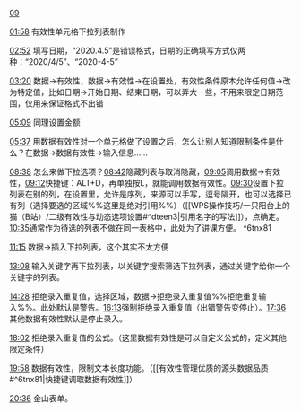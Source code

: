 [09](https://www.bilibili.com/video/BV1fe411N7cJ?p=9&vd_source=74872e41274c3d29495fcb0f1ba131bd)

[01:58](https://www.bilibili.com/video/BV1fe411N7cJ?p=9&vd_source=74872e41274c3d29495fcb0f1ba131bd#t=118.957491)
有效性单元格下拉列表制作

[02:52](https://www.bilibili.com/video/BV1fe411N7cJ?p=9&vd_source=74872e41274c3d29495fcb0f1ba131bd#t=172.509698)
填写日期，“2020.4.5”是错误格式，日期的正确填写方式仅两种：“2020/4/5”、“2020-4-5”

[03:20](https://www.bilibili.com/video/BV1fe411N7cJ?p=9&vd_source=74872e41274c3d29495fcb0f1ba131bd#t=200.849093)
数据→有效性，数据→有效性→在设置处，有效性条件原本允许任何值→改为特定值，比如日期→开始日期、结束日期，可以弄大一些，不用来限定日期范围，仅用来保证格式不出错

[05:09](https://www.bilibili.com/video/BV1fe411N7cJ?p=9&vd_source=74872e41274c3d29495fcb0f1ba131bd#t=309.277302)
同理设置金额

[05:37](https://www.bilibili.com/video/BV1fe411N7cJ?p=9&vd_source=74872e41274c3d29495fcb0f1ba131bd#t=337.658279)
用数据有效性对一个单元格做了设置之后，怎么让别人知道限制条件是什么？在数据→数据有效性→输入信息……

[08:38](https://www.bilibili.com/video/BV1fe411N7cJ?p=9&vd_source=74872e41274c3d29495fcb0f1ba131bd#t=518.072461)
怎么来做下拉选项？[08:42](https://www.bilibili.com/video/BV1fe411N7cJ?p=9&vd_source=74872e41274c3d29495fcb0f1ba131bd#t=522.750213)隐藏列表与取消隐藏，[09:05](https://www.bilibili.com/video/BV1fe411N7cJ?p=9&vd_source=74872e41274c3d29495fcb0f1ba131bd#t=545.385813)调用数据→有效性，[09:12](https://www.bilibili.com/video/BV1fe411N7cJ?p=9&vd_source=74872e41274c3d29495fcb0f1ba131bd#t=552.137271)快捷键：ALT+D，再单独按L，就能调用数据有效性。[09:30](https://www.bilibili.com/video/BV1fe411N7cJ?p=9&vd_source=74872e41274c3d29495fcb0f1ba131bd#t=570.723542)设置下拉列表在别的列，在设置里，允许是序列，来源可以手写，逗号隔开，也可以选择已有列（选择要选的区域%%这里是绝对引用%%）（[[WPS操作技巧/一只阳台上的猫（B站）/二级有效性与动态选项设置#^dteen3|引用名字的写法]]），点确定。[10:35](https://www.bilibili.com/video/BV1fe411N7cJ?p=9&vd_source=74872e41274c3d29495fcb0f1ba131bd#t=635.456829)通常作为待选的列表不做在同一表格中，此处为了讲课方便。 ^6tnx81

[11:15](https://www.bilibili.com/video/BV1fe411N7cJ?p=9&vd_source=74872e41274c3d29495fcb0f1ba131bd#t=675.090325)
数据→插入下拉列表，这个其实不太方便

[13:08](https://www.bilibili.com/video/BV1fe411N7cJ?p=9&vd_source=74872e41274c3d29495fcb0f1ba131bd#t=788.031571)
输入关键字再下拉列表，以关键字搜索筛选下拉列表，通过关键字给你一个关键字的列表。

[14:28](https://www.bilibili.com/video/BV1fe411N7cJ?p=9&vd_source=74872e41274c3d29495fcb0f1ba131bd#t=868.709417)
拒绝录入重复值，选择区域，数据→拒绝录入重复值%%拒绝重复输入%%。此处默认是警告。[16:13](https://www.bilibili.com/video/BV1fe411N7cJ?p=9&vd_source=74872e41274c3d29495fcb0f1ba131bd#t=973.687903)强制拒绝录入重复值（出错警告变停止）。[17:36](https://www.bilibili.com/video/BV1fe411N7cJ?p=9&vd_source=74872e41274c3d29495fcb0f1ba131bd#t=1056.892022)其他数据有效性默认是停止录入。

[18:02](https://www.bilibili.com/video/BV1fe411N7cJ?p=9&vd_source=74872e41274c3d29495fcb0f1ba131bd#t=1082.667998)
拒绝录入重复值的公式。（这里数据有效性是可以自定义公式的，定义其他限定条件）

[19:58](https://www.bilibili.com/video/BV1fe411N7cJ?p=9&vd_source=74872e41274c3d29495fcb0f1ba131bd#t=1198.874725)
数据有效性，限制文本长度功能。（[[有效性管理优质的源头数据品质#^6tnx81|快捷键调取数据有效性]]）

[20:36](https://www.bilibili.com/video/BV1fe411N7cJ?p=9&vd_source=74872e41274c3d29495fcb0f1ba131bd#t=1236.5159)
金山表单。